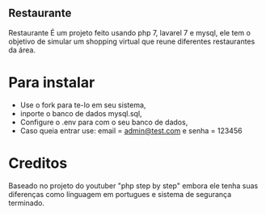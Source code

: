 ## Restaurante

Restaurante É um projeto feito usando php 7, lavarel 7 e mysql, ele tem o objetivo de simular um shopping virtual que reune diferentes restaurantes da área.

# Para instalar

- Use o fork para te-lo em seu sistema,
- inporte o banco de dados mysql.sql,
- Configure o .env para com o seu banco de dados,
- Caso queia entrar use: email = admin@test.com e senha = 123456

# Creditos

Baseado no projeto do youtuber "php step by step" embora ele tenha suas diferenças como línguagem em portugues e sistema de segurança terminado.